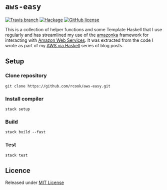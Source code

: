# `aws-easy`

[![Travis branch](https://img.shields.io/travis/rcook/aws-easy/master.svg)](https://travis-ci.org/rcook/aws-easy)
[![Hackage](https://img.shields.io/hackage/v/aws-easy.svg)](http://hackage.haskell.org/package/aws-easy)
[![GitHub license](https://img.shields.io/badge/license-MIT-blue.svg)](https://raw.githubusercontent.com/rcook/aws-easy/master/LICENSE)

This is a collection of helper functions and some Template Haskell that I use regularly and has streamlined my use of the [amazonka][amazonka] framework for interacting with [Amazon Web Services][aws]. It was extracted from the code I wrote as part of my [AWS via Haskell][aws-via-haskell] series of blog posts.


## Setup

### Clone repository

```
git clone https://github.com/rcook/aws-easy.git
```

### Install compiler

```
stack setup
```

### Build

```
stack build --fast
```

### Test

```
stack test
```

## Licence

Released under [MIT License][licence]

[amazonka]: https://hackage.haskell.org/package/amazonka
[aws]: https://aws.amazon.com/
[aws-via-haskell]: http://blog.rcook.org/blog/2017/aws-via-haskell/
[licence]: LICENSE
